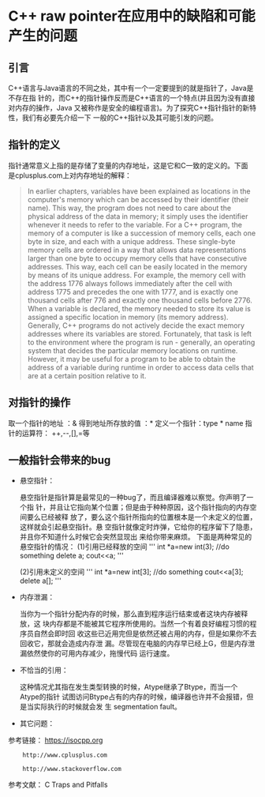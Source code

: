 # C++ raw pointer在应用中的缺陷和可能产生的问题

## 引言

C++语言与Java语言的不同之处，其中有一个一定要提到的就是指针了，Java是不存在指
针的，而C++的指针操作反而是C++语言的一个特点(并且因为没有直接对内存的操作，Java
又被称作是安全的编程语言)。为了探究C++指针指针的新特性，我们有必要先介绍一下
一般的C++指针以及其可能引发的问题。

## 指针的定义

指针通常意义上指的是存储了变量的内存地址，这是它和C一致的定义的。下面
是cplusplus.com上对内存地址的解释：
> In earlier chapters, variables have been explained as locations in the computer's memory which can be accessed by their identifier (their name). This way, the program does not need to care about the physical address of the data in memory; it simply uses the identifier whenever it needs to refer to the variable.
> For a C++ program, the memory of a computer is like a succession of memory cells, each one byte in size, and each with a unique address. These single-byte memory cells are ordered in a way that allows data representations larger than one byte to occupy memory cells that have consecutive addresses.
> This way, each cell can be easily located in the memory by means of its unique address. For example, the memory cell with the address 1776 always follows immediately after the cell with address 1775 and precedes the one with 1777, and is exactly one thousand cells after 776 and exactly one thousand cells before 2776.
> When a variable is declared, the memory needed to store its value is assigned a specific location in memory (its memory address). Generally, C++ programs do not actively decide the exact memory addresses where its variables are stored. Fortunately, that task is left to the environment where the program is run - generally, an operating system that decides the particular memory locations on runtime. However, it may be useful for a program to be able to obtain the address of a variable during runtime in order to access data cells that are at a certain position relative to it.

## 对指针的操作

取一个指针的地址 ：&
得到地址所存放的值 ：*
定义一个指针：type * name
指针的运算符： ++,--,[],=等

## 一般指针会带来的bug

- 悬空指针：

    悬空指针是指针算是最常见的一种bug了，而且编译器难以察觉。你声明了一个指
针，并且让它指向某个位置；但是由于种种原因，这个指针指向的内存空间要么已经被释
放了，要么这个指针所指向的位置根本是一个未定义的位置，这样就会引起悬空指针。悬
空指针就像定时炸弹，它给你的程序留下了隐患，并且你不知道什么时候它会突然显现出
来给你带来麻烦。
下面是两种常见的悬空指针的情况：
    (1)引用已经释放的空间
'''
    int *a=new int(3);
    //do something
    delete a;
    cout<<a;
'''

    (2)引用未定义的空间
'''
    int *a=new int[3];
    //do something
    cout<<a[3];
    delete a[];
'''

- 内存泄漏：

    当你为一个指针分配内存的时候，那么直到程序运行结束或者这块内存被释放，这
块内存都是不能被其它程序所使用的。当然一个有着良好编程习惯的程序员自然会即时回
收这些已近用完但是依然还被占用的内存，但是如果你不去回收它，那就会造成内存泄
漏。尽管现在电脑的内存早已经上G，但是内存泄漏依然使你的可用内存减少，拖慢代码
运行速度。

- 不恰当的引用：

    这种情况尤其指在发生类型转换的时候，Atype继承了Btype，而当一个Atype的指针
试图访问Btype占有的内存的时候，编译器也许并不会报错，但是当实际执行的时候就会发
生 segmentation fault。

- 其它问题：

参考链接：
        https://isocpp.org

        http://www.cplusplus.com

        http://www.stackoverflow.com
参考文献：
          C Traps and Pitfalls
